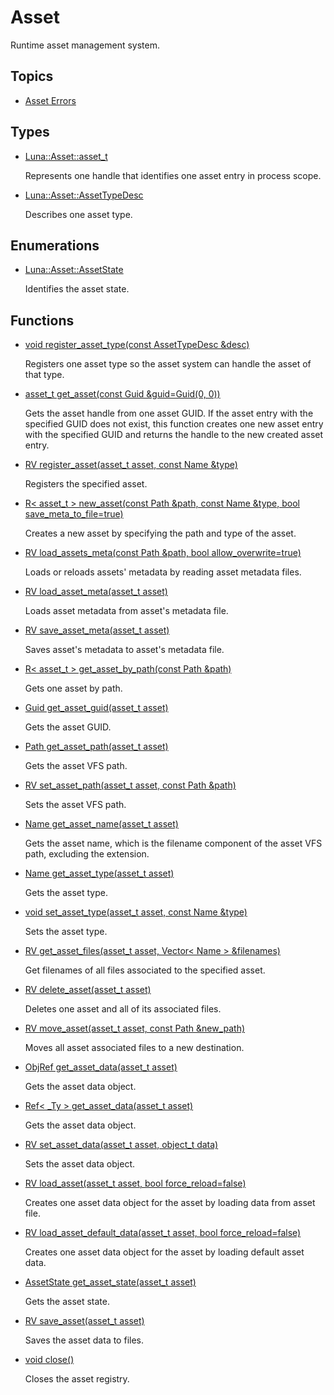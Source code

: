 # Asset
Runtime asset management system. 

## Topics
* [Asset Errors](asset_error.md)
## Types
* [Luna::Asset::asset_t](struct_luna_1_1_asset_1_1asset__t.md)

    Represents one handle that identifies one asset entry in process scope. 


* [Luna::Asset::AssetTypeDesc](struct_luna_1_1_asset_1_1_asset_type_desc.md)

    Describes one asset type. 


## Enumerations
* [Luna::Asset::AssetState](group___asset_1gab13244cbadc637f8b1d99534d1c4cc3b.md)

    Identifies the asset state. 

## Functions
* [void register_asset_type(const AssetTypeDesc &desc)](group___asset_1ga8c2349eaa35422a37f1a19dae31a54be.md)

    Registers one asset type so the asset system can handle the asset of that type. 

* [asset_t get_asset(const Guid &guid=Guid(0, 0))](group___asset_1gac941c1a7d0e790e712d2cb1cd2ffa2e6.md)

    Gets the asset handle from one asset GUID. If the asset entry with the specified GUID does not exist, this function creates one new asset entry with the specified GUID and returns the handle to the new created asset entry. 

* [RV register_asset(asset_t asset, const Name &type)](group___asset_1ga2761d87367e59f0ff5d6e2726f21d800.md)

    Registers the specified asset. 

* [R< asset_t > new_asset(const Path &path, const Name &type, bool save_meta_to_file=true)](group___asset_1gaadb45644d9fc944348496f81119ea679.md)

    Creates a new asset by specifying the path and type of the asset. 

* [RV load_assets_meta(const Path &path, bool allow_overwrite=true)](group___asset_1ga6f3acacd97ba3af1970101331d601ab6.md)

    Loads or reloads assets' metadata by reading asset metadata files. 

* [RV load_asset_meta(asset_t asset)](group___asset_1ga46de33b70b37511bae7051ae93b67387.md)

    Loads asset metadata from asset's metadata file. 

* [RV save_asset_meta(asset_t asset)](group___asset_1ga1477c0674fba3bcd108ab7c7909e410c.md)

    Saves asset's metadata to asset's metadata file. 

* [R< asset_t > get_asset_by_path(const Path &path)](group___asset_1ga7241b8a9f8260a48b2a0acc08149dd56.md)

    Gets one asset by path. 

* [Guid get_asset_guid(asset_t asset)](group___asset_1gae8579cf0a5b471fa78696529801d92e9.md)

    Gets the asset GUID. 

* [Path get_asset_path(asset_t asset)](group___asset_1ga33d922e7b67edc3a7d391ad28695ee37.md)

    Gets the asset VFS path. 

* [RV set_asset_path(asset_t asset, const Path &path)](group___asset_1ga869a52b900e0c81f7a094336340464f6.md)

    Sets the asset VFS path. 

* [Name get_asset_name(asset_t asset)](group___asset_1ga98716b6dd29950ba6304d114c83d3435.md)

    Gets the asset name, which is the filename component of the asset VFS path, excluding the extension. 

* [Name get_asset_type(asset_t asset)](group___asset_1gab3beb91f7c68d8d60daf7997862815e9.md)

    Gets the asset type. 

* [void set_asset_type(asset_t asset, const Name &type)](group___asset_1ga5f2e84af094678a3d5388eb54284378b.md)

    Sets the asset type. 

* [RV get_asset_files(asset_t asset, Vector< Name > &filenames)](group___asset_1ga6f0d82ba87fd79c3932629c2d3c0cdf5.md)

    Get filenames of all files associated to the specified asset. 

* [RV delete_asset(asset_t asset)](group___asset_1gae2363518042514cec6f2afc53d6bfd00.md)

    Deletes one asset and all of its associated files. 

* [RV move_asset(asset_t asset, const Path &new_path)](group___asset_1ga19d9ff2b14c7e1c26eed9743cc70294c.md)

    Moves all asset associated files to a new destination. 

* [ObjRef get_asset_data(asset_t asset)](group___asset_1gac59ffaac732391031af05d984dcb08aa.md)

    Gets the asset data object. 

* [Ref< _Ty > get_asset_data(asset_t asset)](group___asset_1ga9603d71e11ed28c38c0c62e64546e3a2.md)

    Gets the asset data object. 

* [RV set_asset_data(asset_t asset, object_t data)](group___asset_1gaf3ec1421837a85365d67c57334640fbf.md)

    Sets the asset data object. 

* [RV load_asset(asset_t asset, bool force_reload=false)](group___asset_1ga5288cafda7e01d50857485b3798d707e.md)

    Creates one asset data object for the asset by loading data from asset file. 

* [RV load_asset_default_data(asset_t asset, bool force_reload=false)](group___asset_1gae20453da814d6e55763771d3c44372a3.md)

    Creates one asset data object for the asset by loading default asset data. 

* [AssetState get_asset_state(asset_t asset)](group___asset_1gaee4164c941084a29087e9edb2ffe8398.md)

    Gets the asset state. 

* [RV save_asset(asset_t asset)](group___asset_1ga5f43989a5183dfea3cab761dd13e599f.md)

    Saves the asset data to files. 

* [void close()](group___asset_1ga5ae591df94fc66ccb85cbb6565368bca.md)

    Closes the asset registry. 

